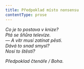 ```yaml
---
title: Předpoklad místo nonsensu
contentType: prose
---
```


<section>

_Co je to postava v knize?  
Ptá se šňůra televize.  
— A vítr musí zatínat pěsti.  
Dává to snad smysl?  
Nosí to štěstí?_

</section>

<section>

_Předpoklad čtenáře / Boha._

</section>

